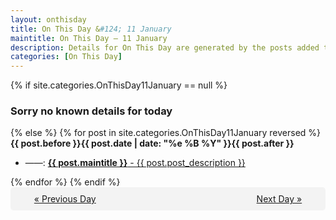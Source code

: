 ```yaml
---
layout: onthisday
title: On This Day &#124; 11 January
maintitle: On This Day — 11 January
description: Details for On This Day are generated by the posts added to the website so the content is subject to changes/updates over time.
categories: [On This Day]
---
```


{% if site.categories.OnThisDay11January == null %}
<h3>Sorry no known details for today</h3>
{% else %}
{% for post in site.categories.OnThisDay11January reversed %}
<strong>{{ post.before }}{{ post.date | date: "%e %B %Y" }}{{ post.after }}</strong>
<ul>
<li> ——: <a class="{{ post.class }}" href="{{ post.url }}"><strong>{{ post.maintitle }}</strong> - {{ post.post_description }}</a></li>
</ul>
{% endfor %}
{% endif %}

<div style="background-color: #f3f3f3; padding: 10px; border-radius: 5px; text-align: center; display: flex; justify-content: space-evenly;">
<a href="/onthisday/01/01-10">« Previous Day</a>
<span style="visibility:hidden;">[ Visit Leap Year February 29 ]</span>
<a href="/onthisday/01/01-12">Next Day »</a>
</div>
